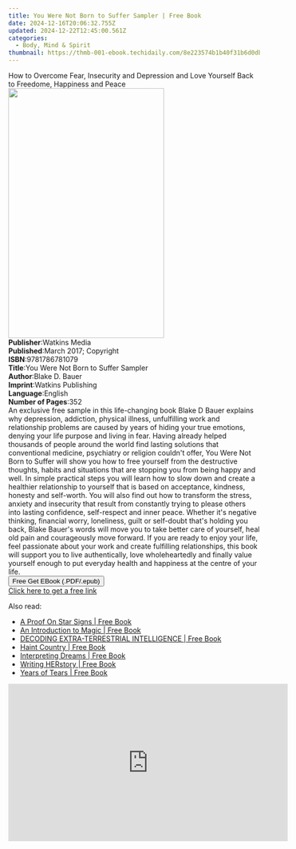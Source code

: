 ```yaml
---
title: You Were Not Born to Suffer Sampler | Free Book
date: 2024-12-16T20:06:32.755Z
updated: 2024-12-22T12:45:00.561Z
categories:
  - Body, Mind & Spirit
thumbnail: https://thmb-001-ebook.techidaily.com/8e223574b1b40f31b6d0dbe36df9b093c654a1b8dd5f46ee0835d7ae9b7a9674.jpg
---
```

<main id="book-container">
  <div class="flex flex-col">
    <div class="book-brief flex-1 py-6 px-4 sm:p-6 md:py-10 md:px-8">
      <!-- brief-->
      <div class="book-brief-main">
        How to Overcome Fear, Insecurity and Depression and Love Yourself Back
        to Freedome, Happiness and Peace
      </div>
    </div>
    <div
      class="book-meta-info flex-1 grid gap-4 col-start-1 col-end-3 row-start-1 sm:mb-6 sm:grid-cols-4 lg:gap-6 lg:col-start-2 lg:row-end-6 lg:row-span-6 lg:mb-0"
    >
      <div
        class="book-meta-info-left place-content-center mt-4 p-4 text-sm leading-6 col-start-2 col-span-2 dark:text-slate-400"
      >
        <img
          class="w-full h-500 object-cover rounded-lg sm:h-255 sm:col-span-2 lg:col-span-full"
          src="https://img-001-ebook.techidaily.com/48f4622ac3b2dc108f10c55106918b71a99c5dc03d0d85128fdc0bb858dad23c.jpg"
          alt=""
          width="312"
          height="500"
        />
      </div>
      <div
        class="book-meta-info-right mt-2 col-start-1 row-start-2 col-span-3 self-center"
      >
        <!-- meta data  -->
        <div class="flex flex-col px-4 md:px-8">
          <div class="flex-1">
            <strong>Publisher</strong>:<span class="px-2">Watkins Media</span>
          </div>
          <div class="flex-1">
            <strong>Published</strong>:<span class="px-2"
              >March 2017; Copyright</span
            >
          </div>
          <div class="flex-1">
            <strong>ISBN</strong>:<span class="px-2">9781786781079</span>
          </div>
          <div class="flex-1">
            <strong>Title</strong>:<span class="px-2"
              >You Were Not Born to Suffer Sampler</span
            >
          </div>
          <div class="flex-1">
            <strong>Author</strong>:<span class="px-2">Blake D. Bauer</span>
          </div>
          <div class="flex-1">
            <strong>Imprint</strong>:<span class="px-2"
              >Watkins Publishing</span
            >
          </div>
          <div class="flex-1">
            <strong>Language</strong>:<span class="px-2">English</span>
          </div>
          <div class="flex-1">
            <strong>Number of Pages</strong>:<span class="px-2">352</span>
          </div>
        </div>
      </div>
    </div>
    <div class="book-description flex-1 py-6 px-4 sm:p-6 md:py-10 md:px-8">
      <div class="book-description-main">
        <div accordion-content="" id="description">
          An exclusive free sample in this life-changing book Blake D Bauer
          explains why depression, addiction, physical illness, unfulfilling
          work and relationship problems are caused by years of hiding your true
          emotions, denying your life purpose and living in fear. Having already
          helped thousands of people around the world find lasting solutions
          that conventional medicine, psychiatry or religion couldn't offer, You
          Were Not Born to Suffer will show you how to free yourself from the
          destructive thoughts, habits and situations that are stopping you from
          being happy and well. In simple practical steps you will learn how to
          slow down and create a healthier relationship to yourself that is
          based on acceptance, kindness, honesty and self-worth. You will also
          find out how to transform the stress, anxiety and insecurity that
          result from constantly trying to please others into lasting
          confidence, self-respect and inner peace. Whether it's negative
          thinking, financial worry, loneliness, guilt or self-doubt that's
          holding you back, Blake Bauer's words will move you to take better
          care of yourself, heal old pain and courageously move forward. If you
          are ready to enjoy your life, feel passionate about your work and
          create fulfilling relationships, this book will support you to live
          authentically, love wholeheartedly and finally value yourself enough
          to put everyday health and happiness at the centre of your life.
        </div>
        <div class="accordion-fader"></div>
      </div>
    </div>
    <div class="book-excerpts flex-1 py-6 px-4 sm:p-6 md:py-10 md:px-8"></div>
    <div
      class="book-about-author flex-1 py-6 px-4 sm:p-6 md:py-10 md:px-8"
    ></div>
    <div class="book-free-get flex-1 py-6 px-4 sm:p-6 md:py-10 md:px-8">
      <button
        id="btn-free-get"
        class="bg-blue-500 hover:bg-blue-700 text-white font-bold py-2 px-4 rounded"
      >
        Free Get EBook (.PDF/.epub)
      </button>
      <div id="countdown-display" class="px-2 text-lg mt-2"></div>
      <a
        id="free-link"
        class="hidden bg-blue-500 hover:bg-blue-700 text-white font-bold py-2 px-4 rounded"
        href="https://www.ebooks.com/en-us/book/95702226/you-were-not-born-to-suffer-sampler/blake-d-bauer/"
        target="_blank"
        >Click here to get a free link</a
      >
    </div>
    <script>
      let countdownTime = 0;
      let countdownInterval = null;
      document
        .getElementById('btn-free-get')
        .addEventListener('click', startCountdown);
      function startCountdown() {
        countdownTime = new Date().getTime() + 60000 * 3;
        countdownInterval = setInterval(updateCountdown, 1000);
        document.getElementById('btn-free-get').disabled = true;
        document
          .getElementById('btn-free-get')
          .classList.add('bg-gray-500', 'cursor-not-allowed');
      }
      function updateCountdown() {
        let currentTime = new Date().getTime();
        let timeLeft = countdownTime - currentTime;
        let secondsLeft = Math.floor(timeLeft / 1000);
        document.getElementById('countdown-display').innerHTML =
          `Remaining time: ${secondsLeft} seconds.`;
        if (secondsLeft <= 0) {
          clearInterval(countdownInterval);
          document.getElementById('btn-free-get').classList.add('hidden');
          document.getElementById('free-link').classList.remove('hidden');
          document.getElementById('countdown-display').innerHTML = '';
        }
      }
    </script>
  </div>
</main>

<ins class="adsbygoogle"
      style="display:block"
      data-ad-client="ca-pub-7571918770474297"
      data-ad-slot="8358498916"
      data-ad-format="auto"
      data-full-width-responsive="true"></ins>
    

<span class="atpl-alsoreadstyle">Also read:</span>
<div><ul>
<li><a href="https://novels-ebooks.techidaily.com/211147006-9780645997118-a-proof-on-star-signs/"><u>A Proof On Star Signs | Free Book</u></a></li>
<li><a href="https://novels-ebooks.techidaily.com/211147750-9780762487707-an-introduction-to-magic/"><u>An Introduction to Magic | Free Book</u></a></li>
<li><a href="https://novels-ebooks.techidaily.com/211146995-9780645990508-decoding-extra-terrestrial-intelligence/"><u>DECODING EXTRA-TERRESTRIAL INTELLIGENCE | Free Book</u></a></li>
<li><a href="https://novels-ebooks.techidaily.com/211147270-9781985900981-haint-country/"><u>Haint Country | Free Book</u></a></li>
<li><a href="https://novels-ebooks.techidaily.com/211147793-9781915089977-interpreting-dreams/"><u>Interpreting Dreams | Free Book</u></a></li>
<li><a href="https://novels-ebooks.techidaily.com/211147057-9781998754380-writing-herstory/"><u>Writing HERstory | Free Book</u></a></li>
<li><a href="https://novels-ebooks.techidaily.com/211147884-9798888518731-years-of-tears/"><u>Years of Tears | Free Book</u></a></li>
</ul></div>

<!-- affiliate ads begin -->
<iframe width="560" height="315" src="https://www.youtube.com/embed/0Kr7Dpw0HuM?si=05wWDXdPgmC-oBBE" title="YouTube video player" frameborder="0" allow="accelerometer; autoplay; clipboard-write; encrypted-media; gyroscope; picture-in-picture; web-share" referrerpolicy="strict-origin-when-cross-origin" allowfullscreen></iframe>
<!-- affiliate ads end -->

